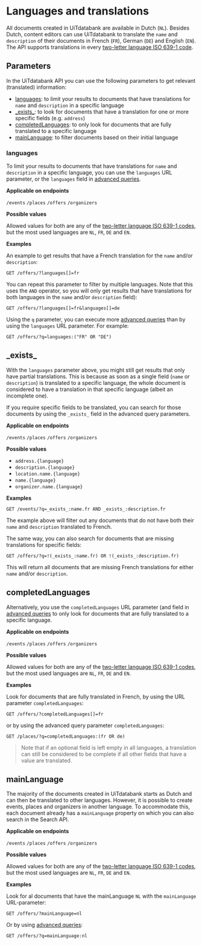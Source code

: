 # Languages and translations

All documents created in UiTdatabank are available in Dutch (`NL`). Besides Dutch, content editors can use UiTdatabank to translate the `name` and `description` of their documents in French (`FR`), German (`DE`) and English (`EN`). The API supports translations in every [two-letter language ISO 639-1 code](https://en.wikipedia.org/wiki/List_of_ISO_639-1_codes).

## Parameters

In the UiTdatabank API you can use the following parameters to get relevant (translated) information:
* [languages](#languages): to limit your results to documents that have translations for `name` and `description` in a specific language
* [\_exists\_](#\_exists\_): to look for documents that have a translation for one or more specific fields (e.g. `address`)
* [completedLanguages](#completedlanguages): to only look for documents that are fully translated to a specific language
* [mainLanguage](#mainlanguage): to filter documents based on their initial language

### languages

To limit your results to documents that have translations for `name` and `description` in a specific language, you can use the `languages` URL parameter, or the `languages` field in [advanced queries](../advanced/advanced-queries.md).

**Applicable on endpoints**

`/events` `/places` `/offers` `/organizers`

**Possible values**

Allowed values for both are any of the [two-letter language ISO 639-1 codes](https://en.wikipedia.org/wiki/List_of_ISO_639-1_codes), but the most used languages are `NL`, `FR`, `DE` and `EN`.

**Examples**

An example to get results that have a French translation for the `name` and/or `description`:

```http
GET /offers/?languages[]=fr
```

You can repeat this parameter to filter by multiple languages. Note that this uses the `AND` operator, so you will only get results that have translations for both languages in the `name` and/or `description` field):

```http
GET /offers/?languages[]=fr&languages[]=de
```

Using the `q` parameter, you can execute more [advanced queries](../advanced/advanced-queries.md) than by using the `languages` URL parameter. For example:

```http
GET /offers/?q=languages:("FR" OR "DE")
```

## \_exists\_

With the `languages` parameter above, you might still get results that only have partial translations. This is because as soon as a single field (`name` or `description`) is translated to a specific language, the whole document is considered to have a translation in that specific language \(albeit an incomplete one\).

If you require specific fields to be translated, you can search for those documents by using the `_exists_` field in the advanced query parameters.

**Applicable on endpoints**

`/events` `/places` `/offers` `/organizers`

**Possible values**

* `address.{language}`
* `description.{language}`
* `location.name.{language}`
* `name.{language}`
* `organizer.name.{language}`

**Examples**

```http
GET /events/?q=_exists_:name.fr AND _exists_:description.fr
```

The example above will filter out any documents that do not have both their `name` and `description` translated to French.

The same way, you can also search for documents that are missing translations for specific fields:

```http
GET /offers/?q=!(_exists_:name.fr) OR !(_exists_:description.fr)
```

This will return all documents that are missing French translations for either `name` and/or `description`.

## completedLanguages

Alternatively, you use the `completedLanguages` URL parameter \(and field in [advanced queries](../advanced/advanced-queries.md) to only look for documents that are fully translated to a specific language.

**Applicable on endpoints**

`/events` `/places` `/offers` `/organizers`

**Possible values**

Allowed values for both are any of the [two-letter language ISO 639-1 codes](https://en.wikipedia.org/wiki/List_of_ISO_639-1_codes), but the most used languages are `NL`, `FR`, `DE` and `EN`.

**Examples**

Look for documents that are fully translated in French, by using the URL parameter `completedLanguages`:

```http
GET /offers/?completedLanguages[]=fr
```

or by using the advanced query parameter `completedLanguages`:

```http
GET /places/?q=completedLanguages:(fr OR de)
```

> Note that if an optional field is left empty in all languages, a translation can still be considered to be complete if all other fields that have a value are translated.

## mainLanguage

The majority of the documents created in UiTdatabank starts as Dutch and can then be translated to other languages. However, it is possible to create events, places and organizers in another language. To accommodate this, each document already has a `mainLanguage` property on which you can also search in the Search API.

**Applicable on endpoints**

`/events` `/places` `/offers` `/organizers`

**Possible values**

Allowed values for both are any of the [two-letter language ISO 639-1 codes](https://en.wikipedia.org/wiki/List_of_ISO_639-1_codes), but the most used languages are `NL`, `FR`, `DE` and `EN`.

**Examples**

Look for al documents that have the mainLanguage `NL` with the `mainLanguage` URL-parameter:

```http
GET /offers/?mainLanguage=nl
```

Or by using [advanced queries](../advanced/advanced-queries.md):

```http
GET /offers/?q=mainLanguage:nl
```
